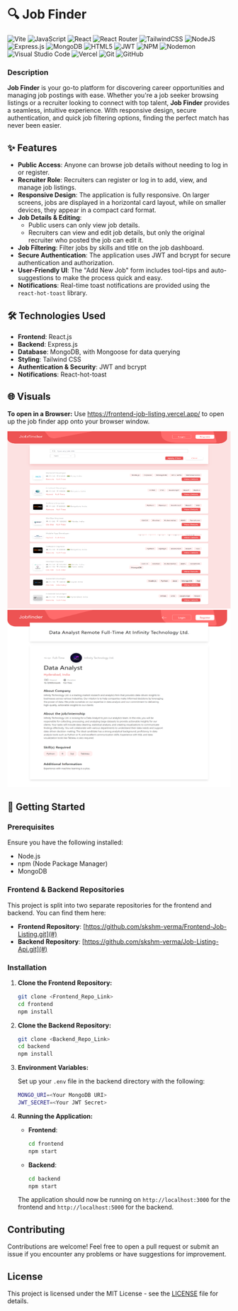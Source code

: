 # 🔍 Job Finder 
![Vite](https://img.shields.io/badge/vite-%23646CFF.svg?style=for-the-badge&logo=vite&logoColor=white) ![JavaScript](https://img.shields.io/badge/javascript-%23323330.svg?style=for-the-badge&logo=javascript&logoColor=%23F7DF1E) ![React](https://img.shields.io/badge/react-%2320232a.svg?style=for-the-badge&logo=react&logoColor=%2361DAFB) ![React Router](https://img.shields.io/badge/React_Router-CA4245?style=for-the-badge&logo=react-router&logoColor=white) ![TailwindCSS](https://img.shields.io/badge/tailwindcss-%2338B2AC.svg?style=for-the-badge&logo=tailwind-css&logoColor=white) ![NodeJS](https://img.shields.io/badge/node.js-6DA55F?style=for-the-badge&logo=node.js&logoColor=white) ![Express.js](https://img.shields.io/badge/express.js-%23404d59.svg?style=for-the-badge&logo=express&logoColor=%2361DAFB) ![MongoDB](https://img.shields.io/badge/MongoDB-%234ea94b.svg?style=for-the-badge&logo=mongodb&logoColor=white) ![HTML5](https://img.shields.io/badge/html5-%23E34F26.svg?style=for-the-badge&logo=html5&logoColor=white) ![JWT](https://img.shields.io/badge/JWT-black?style=for-the-badge&logo=JSON%20web%20tokens) ![NPM](https://img.shields.io/badge/NPM-%23CB3837.svg?style=for-the-badge&logo=npm&logoColor=white) ![Nodemon](https://img.shields.io/badge/NODEMON-%23323330.svg?style=for-the-badge&logo=nodemon&logoColor=%BBDEAD) ![Visual Studio Code](https://img.shields.io/badge/Visual%20Studio%20Code-0078d7.svg?style=for-the-badge&logo=visual-studio-code&logoColor=white) ![Vercel](https://img.shields.io/badge/vercel-%23000000.svg?style=for-the-badge&logo=vercel&logoColor=white) 	![Git](https://img.shields.io/badge/git-%23F05033.svg?style=for-the-badge&logo=git&logoColor=white) ![GitHub](https://img.shields.io/badge/github-%23121011.svg?style=for-the-badge&logo=github&logoColor=white)


### Description
**Job Finder** is your go-to platform for discovering career opportunities and managing job postings with ease. Whether you're a job seeker browsing listings or a recruiter looking to connect with top talent, **Job Finder** provides a seamless, intuitive experience. With responsive design, secure authentication, and quick job filtering options, finding the perfect match has never been easier.

## ✨ Features

- **Public Access**: Anyone can browse job details without needing to log in or register.
- **Recruiter Role**: Recruiters can register or log in to add, view, and manage job listings.
- **Responsive Design**: The application is fully responsive. On larger screens, jobs are displayed in a horizontal card layout, while on smaller devices, they appear in a compact card format.
- **Job Details & Editing**: 
  - Public users can only view job details.
  - Recruiters can view and edit job details, but only the original recruiter who posted the job can edit it.
- **Job Filtering**: Filter jobs by skills and title on the job dashboard.
- **Secure Authentication**: The application uses JWT and bcrypt for secure authentication and authorization.
- **User-Friendly UI**: The "Add New Job" form includes tool-tips and auto-suggestions to make the process quick and easy.
- **Notifications**: Real-time toast notifications are provided using the `react-hot-toast` library.

## 🛠️ Technologies Used

- **Frontend**: React.js
- **Backend**: Express.js
- **Database**: MongoDB, with Mongoose for data querying
- **Styling**: Tailwind CSS
- **Authentication & Security**: JWT and bcrypt
- **Notifications**: React-hot-toast

## 🌐 Visuals
**To open in a Browser:**  Use https://frontend-job-listing.vercel.app/ to open up the job finder app onto your browser window.

<img src="./src/assets/Visual1.png" alt="Screenshot 1" width="600" height="400">
<img src="./src/assets/Visual2.png" alt="Screenshot 2" width="600" height="400">

## 🚀 Getting Started

### Prerequisites

Ensure you have the following installed:

- Node.js
- npm (Node Package Manager)
- MongoDB

### Frontend & Backend Repositories

This project is split into two separate repositories for the frontend and backend. You can find them here:

- **Frontend Repository**: [https://github.com/skshm-verma/Frontend-Job-Listing.git](#)
- **Backend Repository**: [https://github.com/skshm-verma/Job-Listing-Api.git](#)

### Installation

1. **Clone the Frontend Repository:**

    ```bash
    git clone <Frontend_Repo_Link>
    cd frontend
    npm install
    ```

2. **Clone the Backend Repository:**

    ```bash
    git clone <Backend_Repo_Link>
    cd backend
    npm install
    ```

3. **Environment Variables:**

    Set up your `.env` file in the backend directory with the following:

    ```bash
    MONGO_URI=<Your MongoDB URI>
    JWT_SECRET=<Your JWT Secret>
    ```

4. **Running the Application:**

    - **Frontend**: 
        ```bash
        cd frontend
        npm start
        ```
    - **Backend**: 
        ```bash
        cd backend
        npm start
        ```

    The application should now be running on `http://localhost:3000` for the frontend and `http://localhost:5000` for the backend.

## Contributing

Contributions are welcome! Feel free to open a pull request or submit an issue if you encounter any problems or have suggestions for improvement.

## License

This project is licensed under the MIT License - see the [LICENSE](LICENSE) file for details.


